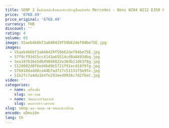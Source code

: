 ```yaml
---
title: SENP 2 ชิ้นด้านหน้าซ้ายและขวาประตูล็อคสําหรับ Mercedes - Benz W204 W212 E350 X204 OE 2047201535   204 720 153 5
price: '6768.49'
price_original: '6768.49'
currency: THB
discount: ''
rating: 4
volume: 65
image: S5aeb4b6bf3a840429f59b62def94be75E.jpg
images:
  - S5aeb4b6bf3a840429f59b62def94be75E.jpg
  - S7f9cf93d15cc4143a65514cd8a04934bq.jpg
  - Sea187636e5db49898822e36db11d63f8g.jpg
  - S128002d0f6ed4bd9b5721f91ecd18f9fg.jpg
  - S76818dadd8ca44b7ad717c51131f5e95x.jpg
  - S1b2fc7a4da1b47e293eed0936c7d2f6eC.jpg
video: ''
categories:
  - name: เครื่องมือ
    slug: เคร-องม
  - name: วัดและการวิเคราะห์
    slug: ดและการว-เคราะห
slug: senp-นด-านหน-าซ-ายและขวาประต
encode: oDmui6m
lang: th
---
```

  